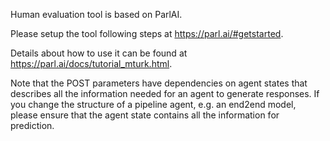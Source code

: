 Human evaluation tool is based on ParlAI.

Please setup the tool following steps at https://parl.ai/#getstarted.

Details about how to use it can be found at https://parl.ai/docs/tutorial_mturk.html.

Note that the POST parameters have dependencies on agent states that describes all the information needed for an agent to generate responses. If you change the structure of a pipeline agent, e.g. an end2end model, please ensure that the agent state contains all the information for prediction.
